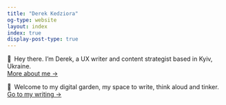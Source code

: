```yaml
---
title: "Derek Kedziora"
og-type: website
layout: index
index: true
display-post-type: true
---
```


👋&ensp;Hey there. I’m Derek, a UX writer and content strategist based in Kyiv, Ukraine.  
<a href="/about" class="internal-link">More about me&nbsp;&rarr;</a>

🌿&ensp;Welcome to my digital garden, my space to write, think aloud and tinker.   
<a href="/blog" class="internal-link">Go to my writing&nbsp;&rarr;</a>

<!--
🗣&ensp;Learning English?  
<a href="/english" class="internal-link">Check out my English Guides&nbsp;&rarr;</a> -->